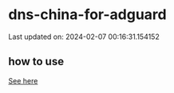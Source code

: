 # dns-china-for-adguard

Last updated on: 2024-02-07 00:16:31.154152

## how to use

[See here](https://github.com/AdguardTeam/AdGuardHome/wiki/Configuration#upstreams-from-file)